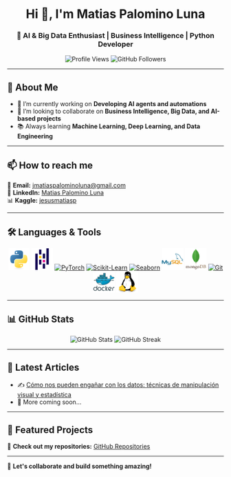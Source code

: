 <h1 align="center">Hi 👋, I'm Matias Palomino Luna</h1>
<h3 align="center">🚀 AI & Big Data Enthusiast | Business Intelligence | Python Developer</h3>

<p align="center">
  <img src="https://komarev.com/ghpvc/?username=jmatias2411&label=Profile%20Views&color=0e75b6&style=flat" alt="Profile Views" />
  <img src="https://img.shields.io/github/followers/jmatias2411?label=Followers&style=social" alt="GitHub Followers">
</p>

---

## 🚀 About Me
- 🔭 I’m currently working on **Developing AI agents and automations**  
- 👯 I’m looking to collaborate on **Business Intelligence, Big Data, and AI-based projects**  
- 📚 Always learning **Machine Learning, Deep Learning, and Data Engineering**  

---

## 📫 How to reach me  
📩 **Email:** jmatiaspalominoluna@gmail.com  
🔗 **LinkedIn:** [Matias Palomino Luna](https://www.linkedin.com/in/matias-palomino-luna24/)  
📊 **Kaggle:** [jesusmatiasp](https://kaggle.com/jesusmatiasp)  

---

## 🛠️ Languages & Tools  
<p align="center">
  <a href="https://www.python.org"><img src="https://raw.githubusercontent.com/devicons/devicon/master/icons/python/python-original.svg" alt="Python" width="50" height="50"/></a>
  <a href="https://pandas.pydata.org/"><img src="https://raw.githubusercontent.com/devicons/devicon/2ae2a900d2f041da66e950e4d48052658d850630/icons/pandas/pandas-original.svg" alt="Pandas" width="50" height="50"/></a>
  <a href="https://pytorch.org/"><img src="https://www.vectorlogo.zone/logos/pytorch/pytorch-icon.svg" alt="PyTorch" width="50" height="50"/></a>
  <a href="https://scikit-learn.org/"><img src="https://upload.wikimedia.org/wikipedia/commons/0/05/Scikit_learn_logo_small.svg" alt="Scikit-Learn" width="50" height="50"/></a>
  <a href="https://seaborn.pydata.org/"><img src="https://seaborn.pydata.org/_images/logo-mark-lightbg.svg" alt="Seaborn" width="50" height="50"/></a>
  <a href="https://www.mysql.com/"><img src="https://raw.githubusercontent.com/devicons/devicon/master/icons/mysql/mysql-original-wordmark.svg" alt="MySQL" width="50" height="50"/></a>
  <a href="https://www.mongodb.com/"><img src="https://raw.githubusercontent.com/devicons/devicon/master/icons/mongodb/mongodb-original-wordmark.svg" alt="MongoDB" width="50" height="50"/></a>
  <a href="https://git-scm.com/"><img src="https://www.vectorlogo.zone/logos/git-scm/git-scm-icon.svg" alt="Git" width="50" height="50"/></a>
  <a href="https://www.docker.com/"><img src="https://raw.githubusercontent.com/devicons/devicon/master/icons/docker/docker-original-wordmark.svg" alt="Docker" width="50" height="50"/></a>
  <a href="https://www.linux.org/"><img src="https://raw.githubusercontent.com/devicons/devicon/master/icons/linux/linux-original.svg" alt="Linux" width="50" height="50"/></a>
</p>

---

## 📊 GitHub Stats  
<p align="center">
  <img src="https://github-readme-stats.vercel.app/api?username=jmatias2411&show_icons=true&theme=tokyonight" alt="GitHub Stats" />
  <img src="https://github-readme-streak-stats.herokuapp.com/?user=jmatias2411&theme=tokyonight" alt="GitHub Streak" />
</p>

---

## 📝 Latest Articles  
- ✍️ [Cómo nos pueden engañar con los datos: técnicas de manipulación visual y estadística](https://www.linkedin.com/pulse/cómo-nos-pueden-engañar-con-los-datos-técnicas-de-y-palomino-luna-qkhuf/)  
- 📖 More coming soon...  

---

## 🌟 Featured Projects  
📌 **Check out my repositories:** [GitHub Repositories](https://github.com/jmatias2411?tab=repositories)  

---

🚀 **Let's collaborate and build something amazing!**  
